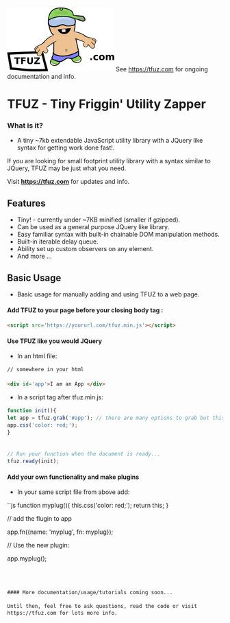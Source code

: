 
![TFUZ JavaScript Library](imgs/logo.png?raw=true "TFUZ")
See https://tfuz.com for ongoing documentation and info.



# TFUZ - Tiny Friggin' Utility Zapper
### What is it? 

* A tiny ~7kb extendable JavaScript utility library with a JQuery like syntax for getting work done fast!.

If you are looking for small footprint utility library with a syntax similar to JQuery, TFUZ may be just what you need.

Visit **https://tfuz.com** for updates and info.

## Features
* Tiny! - currently under ~7KB minified (smaller if gzipped).
* Can be used as a general purpose JQuery like library.
* Easy familiar syntax with built-in chainable DOM manipulation methods.
* Built-in iterable delay queue.
* Ability set up custom observers on any element.
* And more ...

## Basic Usage

* Basic usage for manually adding and using TFUZ to a web page. 

#### Add TFUZ to your page before your closing body tag :

```html
<script src='https://yoururl.com/tfuz.min.js'></script>

```


#### Use TFUZ like you would JQuery

* In an html file:
```html
// somewhere in your html

<div id='app'>I am an App </div>
```

* In a script tag after tfuz.min.js:

```js
function init(){
let app = tfuz.grab('#app'); // there are many options to grab but this minimal use returns the first element of #app by default
app.css('color: red;');
}


// Run your function when the document is ready...
tfuz.ready(init);

```

#### Add your own functionality and make plugins

* In your same script file from above add:

``js
function myplug(){
this.css('color: red;');
return this;
}

//  add the flugin to app

app.fn({name: 'myplug', fn: myplug});

// Use the new plugin:

app.myplug();

```



#### More documentation/usage/tutorials coming soon...

Until then, feel free to ask questions, read the code or visit https://tfuz.com for lots more info.



